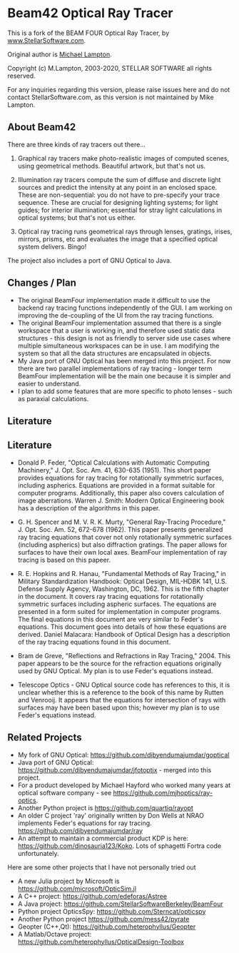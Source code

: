 # Beam42 Optical Ray Tracer

This is a fork of the BEAM FOUR Optical Ray Tracer, by www.StellarSoftware.com.

Original author is [Michael Lampton](https://www.ssl.berkeley.edu/~mlampton/).

Copyright (c) M.Lampton, 2003-2020, STELLAR SOFTWARE all rights reserved.

For any inquiries regarding this version, please raise issues here and do not contact StellarSoftware.com, as this
version is not maintained by Mike Lampton.

## About Beam42

There are three kinds of ray tracers out there...

1. Graphical ray tracers make photo-realistic images of computed scenes, using geometrical methods. Beautiful artwork, but that's not us.

2. Illumination ray tracers compute the sum of diffuse and discrete light sources and predict the intensity at any point in an enclosed space. These are non-sequential: you do not have to pre-specify your trace sequence. These are crucial for designing lighting systems; for light guides; for interior illumination; essential for stray light calculations in optical systems; but that's not us either.

3. Optical ray tracing runs geometrical rays through lenses, gratings, irises, mirrors, prisms, etc and evaluates the image that a specified optical system delivers. Bingo!

The project also includes a port of GNU Optical to Java.
  
## Changes / Plan

* The original BeamFour implementation made it difficult to use the backend ray tracing functions independently of the GUI. I am working on improving the de-coupling of the UI from the ray tracing functions.
* The original BeamFour implementation assumed that there is a single workspace that a user is working in, and therefore used static data structures - this design is not as friendly to server side use cases where multiple simultaneous workspaces can be in use. I am modifying the system so that all the data structures are encapsulated in objects.
* My Java port of GNU Optical has been merged into this project. For now there are two parallel implementations of ray tracing - longer term BeamFour implementation will be the main one because it is simpler and easier to understand.
* I plan to add some features that are more specific to photo lenses - such as paraxial calculations.

## Literature

## Literature

* Donald P. Feder, "Optical Calculations with Automatic Computing Machinery," J. Opt. Soc. Am. 41, 630-635 (1951). This short paper provides equations for ray tracing for rotationally symmetric surfaces, including aspherics. Equations are provided in a format suitable for computer programs. Additionally, this paper also covers calculation of image aberrations. Warren J. Smith: Modern Optical Engineering book has a description of the algorithms in this paper. 

* G. H. Spencer and M. V. R. K. Murty, "General Ray-Tracing Procedure," J. Opt. Soc. Am. 52, 672-678 (1962). This paper presents generalized ray tracing equations that cover not only rotationally symmetric surfaces (including aspherics) but also diffraction gratings. The paper allows for surfaces to have their own local axes. BeamFour implementation of ray tracing is based on this papeer. 

* R. E. Hopkins and R. Hanau, "Fundamental Methods of Ray Tracing," in Military Standardization Handbook: Optical Design, MIL-HDBK 141, U.S. Defense Supply Agency, Washington, DC, 1962. This is the fifth chapter in the document. It covers ray tracing equations for rotationally symmetric surfaces including aspheric surfaces. The equations are presented in a form suited for implementation in computer programs. The final equations in this document are very similar to Feder's equations. This document goes into details of how these equations are derived. Daniel Malacara: Handbook of Optical Design has a description of the ray tracing equations found in this document. 

* Bram de Greve, "Reflections and Refractions in Ray Tracing," 2004. This paper appears to be the source for the refraction equations originally used by GNU Optical. My plan is to use Feder's equations instead. 

* Telescope Optics - GNU Optical source code has references to this, it is unclear whether this is a reference to the book of this name by Rutten and Venrooij. It appears that the equations for intersection of rays with surfaces may have been based upon this; however my plan is to use Feder's equations instead.

## Related Projects

* My fork of GNU Optical: https://github.com/dibyendumajumdar/goptical
* Java port of GNU Optical: https://github.com/dibyendumajumdar/jfotoptix - merged into this project.
* For a product developed by Michael Hayford who worked many years at optical software company - see https://github.com/mjhoptics/ray-optics. 
* Another Python project is https://github.com/quartiq/rayopt
* An older C project 'ray' originally written by Don Wells at NRAO implements Feder's equations for ray tracing. https://github.com/dibyendumajumdar/ray
* An attempt to maintain a commercial product KDP is here: https://github.com/dinosauria123/Koko. Lots of sphagetti Fortra code unfortunately. 

Here are some other projects that I have not personally tried out

* A new Julia project by Microsoft is https://github.com/microsoft/OpticSim.jl
* A C++ project: https://github.com/edeforas/Astree
* A Java project: https://github.com/StellarSoftwareBerkeley/BeamFour
* Python project OpticsSpy: https://github.com/Sterncat/opticspy 
* Another Python project https://github.com/mess42/pyrate
* Geopter (C++,Qt): https://github.com/heterophyllus/Geopter 
* A Matlab/Octave project: https://github.com/heterophyllus/OpticalDesign-Toolbox
